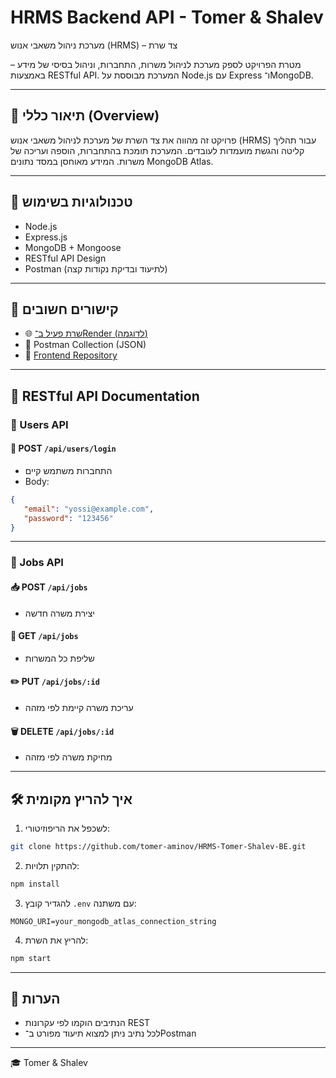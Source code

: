 # HRMS Backend API - Tomer & Shalev

מערכת ניהול משאבי אנוש (HRMS) – צד שרת

מטרת הפרויקט לספק מערכת לניהול משרות, התחברות, וניהול בסיסי של מידע – באמצעות RESTful API. המערכת מבוססת על Node.js עם Express ו־MongoDB.

---

## 📌 תיאור כללי (Overview)

פרויקט זה מהווה את צד השרת של מערכת לניהול משאבי אנוש (HRMS) עבור תהליך קליטה והגשת מועמדות לעובדים. המערכת תומכת בהתחברות, הוספה ועריכה של משרות. המידע מאוחסן במסד נתונים MongoDB Atlas.

---

## 🚀 טכנולוגיות בשימוש

-  Node.js
-  Express.js
-  MongoDB + Mongoose
-  RESTful API Design
-  Postman (לתיעוד ובדיקת נקודות קצה)

---

## 📁 קישורים חשובים

-  🌐 [שרת פעיל ב־Render (לדוגמה)](https://hrms-tomer-shalev-be.onrender.com)
-  🧪 Postman Collection (JSON)
-  🔗 [Frontend Repository](https://github.com/tomer-aminov/HRMS-Tomer-Shalev-FE)

---

## 📌 RESTful API Documentation

### 👤 Users API

#### 🔑 POST `/api/users/login`

-  התחברות משתמש קיים
-  Body:

```json
{
   "email": "yossi@example.com",
   "password": "123456"
}
```

---

### 📄 Jobs API

#### 📥 POST `/api/jobs`

-  יצירת משרה חדשה

#### 📃 GET `/api/jobs`

-  שליפת כל המשרות

#### ✏️ PUT `/api/jobs/:id`

-  עריכת משרה קיימת לפי מזהה

#### 🗑️ DELETE `/api/jobs/:id`

-  מחיקת משרה לפי מזהה

---

## 🛠️ איך להריץ מקומית

1. לשכפל את הריפוזיטורי:

```bash
git clone https://github.com/tomer-aminov/HRMS-Tomer-Shalev-BE.git
```

2. להתקין תלויות:

```bash
npm install
```

3. להגדיר קובץ `.env` עם משתנה:

```env
MONGO_URI=your_mongodb_atlas_connection_string
```

4. להריץ את השרת:

```bash
npm start
```

---

## 📘 הערות

-  הנתיבים הוקמו לפי עקרונות REST
-  לכל נתיב ניתן למצוא תיעוד מפורט ב־Postman

---

🎓 Tomer & Shalev
